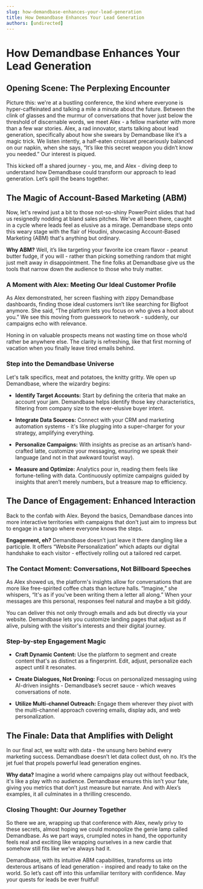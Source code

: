 ```yaml
---
slug: how-demandbase-enhances-your-lead-generation
title: How Demandbase Enhances Your Lead Generation
authors: [undirected]
---
```



# How Demandbase Enhances Your Lead Generation

## Opening Scene: The Perplexing Encounter

Picture this: we're at a bustling conference, the kind where everyone is hyper-caffeinated and talking a mile a minute about the future. Between the clink of glasses and the murmur of conversations that hover just below the threshold of discernable words, we meet Alex - a fellow marketer with more than a few war stories. Alex, a rad innovator, starts talking about lead generation, specifically about how she swears by Demandbase like it’s a magic trick. We listen intently, a half-eaten croissant precariously balanced on our napkin, when she says, “It’s like this secret weapon you didn’t know you needed.” Our interest is piqued.

This kicked off a shared journey - you, me, and Alex - diving deep to understand how Demandbase could transform our approach to lead generation. Let’s spill the beans together.

## The Magic of Account-Based Marketing (ABM) 

Now, let's rewind just a bit to those not-so-shiny PowerPoint slides that had us resignedly nodding at bland sales pitches. We've all been there, caught in a cycle where leads feel as elusive as a mirage. Demandbase steps onto this weary stage with the flair of Houdini, showcasing Account-Based Marketing (ABM) that's anything but ordinary.

**Why ABM?** Well, it’s like targeting your favorite ice cream flavor - peanut butter fudge, if you will - rather than picking something random that might just melt away in disappointment. The fine folks at Demandbase give us the tools that narrow down the audience to those who truly matter.

### A Moment with Alex: Meeting Our Ideal Customer Profile

As Alex demonstrated, her screen flashing with zippy Demandbase dashboards, finding those ideal customers isn’t like searching for Bigfoot anymore. She said, “The platform lets you focus on who gives a hoot about you.” We see this moving from guesswork to network - suddenly, our campaigns echo with relevance. 

Honing in on valuable prospects means not wasting time on those who’d rather be anywhere else. The clarity is refreshing, like that first morning of vacation when you finally leave tired emails behind.

### Step into the Demandbase Universe

Let's talk specifics, meat and potatoes, the knitty gritty. We open up Demandbase, where the wizardry begins:

- **Identify Target Accounts:** Start by defining the criteria that make an account your jam. Demandbase helps identify those key characteristics, filtering from company size to the ever-elusive buyer intent.
  
- **Integrate Data Sources:** Connect with your CRM and marketing automation systems - it's like plugging into a super-charger for your strategy, amplifying everything.

- **Personalize Campaigns:** With insights as precise as an artisan’s hand-crafted latte, customize your messaging, ensuring we speak their language (and not in that awkward tourist way).

- **Measure and Optimize:** Analytics pour in, reading them feels like fortune-telling with data. Continuously optimize campaigns guided by insights that aren’t merely numbers, but a treasure map to efficiency.

## The Dance of Engagement: Enhanced Interaction

Back to the confab with Alex. Beyond the basics, Demandbase dances into more interactive territories with campaigns that don't just aim to impress but to engage in a tango where everyone knows the steps.

**Engagement, eh?** Demandbase doesn’t just leave it there dangling like a participle. It offers “Website Personalization” which adapts our digital handshake to each visitor - effectively rolling out a tailored red carpet.

### The Contact Moment: Conversations, Not Billboard Speeches

As Alex showed us, the platform's insights allow for conversations that are more like free-spirited coffee chats than lecture halls. “Imagine,” she whispers, “It's as if you've been writing them a letter all along.” When your messages are this personal, responses feel natural and maybe a bit giddy.

You can deliver this not only through emails and ads but directly via your website. Demandbase lets you customize landing pages that adjust as if alive, pulsing with the visitor's interests and their digital journey.

### Step-by-step Engagement Magic

- **Craft Dynamic Content:** Use the platform to segment and create content that's as distinct as a fingerprint. Edit, adjust, personalize each aspect until it resonates.

- **Create Dialogues, Not Droning:** Focus on personalized messaging using AI-driven insights - Demandbase’s secret sauce - which weaves conversations of note.

- **Utilize Multi-channel Outreach:** Engage them wherever they pivot with the multi-channel approach covering emails, display ads, and web personalization.

## The Finale: Data that Amplifies with Delight

In our final act, we waltz with data - the unsung hero behind every marketing success. Demandbase doesn’t let data collect dust, oh no. It’s the jet fuel that propels powerful lead generation engines.

**Why data?** Imagine a world where campaigns play out without feedback, it's like a play with no audience. Demandbase ensures this isn’t your fate, giving you metrics that don’t just measure but narrate. And with Alex’s examples, it all culminates in a thrilling crescendo.

### Closing Thought: Our Journey Together

So there we are, wrapping up that conference with Alex, newly privy to these secrets, almost hoping we could monopolize the genie lamp called Demandbase. As we part ways, crumpled notes in hand, the opportunity feels real and exciting like wrapping ourselves in a new cardie that somehow still fits like we’ve always had it.

Demandbase, with its intuitive ABM capabilities, transforms us into dexterous artisans of lead generation - inspired and ready to take on the world. So let’s cast off into this unfamiliar territory with confidence. May your quests for leads be ever fruitful!
